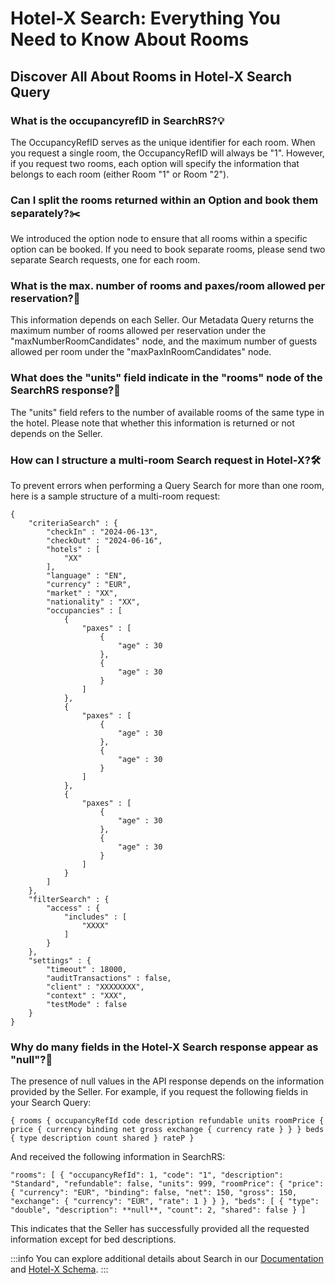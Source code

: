 ﻿---
sidebar_position: 1
---

# Hotel-X Search: Everything You Need to Know About Rooms

## Discover All About Rooms in Hotel-X Search Query

### What is the occupancyrefID in SearchRS?💡

The OccupancyRefID serves as the unique identifier for each room. When you request a single room, the OccupancyRefID will always be "1". However, if you request two rooms, each option will specify the information that belongs to each room (either Room "1" or Room "2").

### Can I split the rooms returned within an Option and book them separately?✂️
We introduced the option node to ensure that all rooms within a specific option can be booked. If you need to book separate rooms, please send two separate Search requests, one for each room.

### What is the max. number of rooms and paxes/room allowed per reservation?🔢
This information depends on each Seller. Our Metadata Query returns the maximum number of rooms allowed per reservation under the "maxNumberRoomCandidates" node, and the maximum number of guests allowed per room under the "maxPaxInRoomCandidates" node.

### What does the "units" field indicate in the "rooms" node of the SearchRS response?🏨
The "units" field refers to the number of available rooms of the same type in the hotel. Please note that whether this information is returned or not depends on the Seller.
### How can I structure a multi-room Search request in Hotel-X?🛠️
To prevent errors when performing a Query Search for more than one room, here is a sample structure of a multi-room request:
```
{
    "criteriaSearch" : {
        "checkIn" : "2024-06-13",
        "checkOut" : "2024-06-16",
        "hotels" : [
            "XX"
        ],
        "language" : "EN",
        "currency" : "EUR",
        "market" : "XX",
        "nationality" : "XX",
        "occupancies" : [
            {
                "paxes" : [
                    {
                        "age" : 30
                    },
                    {
                        "age" : 30
                    }
                ]
            },
            {
                "paxes" : [
                    {
                        "age" : 30
                    },
                    {
                        "age" : 30
                    }
                ]
            },
            {
                "paxes" : [
                    {
                        "age" : 30
                    },
                    {
                        "age" : 30
                    }
                ]
            }
        ]
    },
    "filterSearch" : {
        "access" : {
            "includes" : [
                "XXXX"
            ]
        }
    },
    "settings" : {
        "timeout" : 18000,
        "auditTransactions" : false,
        "client" : "XXXXXXXX",
        "context" : "XXX",
        "testMode" : false
    }
}
```
### Why do many fields in the Hotel-X Search response appear as "null"?🚫
The presence of null values in the API response depends on the information provided by the Seller. For example, if you request the following fields in your Search Query:
```
{ rooms { occupancyRefId code description refundable units roomPrice { price { currency binding net gross exchange { currency rate } } } beds { type description count shared } rateP }
```
And received the following information in SearchRS:
```
"rooms": [ { "occupancyRefId": 1, "code": "1", "description": "Standard", "refundable": false, "units": 999, "roomPrice": { "price": { "currency": "EUR", "binding": false, "net": 150, "gross": 150, "exchange": { "currency": "EUR", "rate": 1 } } }, "beds": [ { "type": "double", "description": **null**, "count": 2, "shared": false } ]
````
This indicates that the Seller has successfully provided all the requested information except for bed descriptions.
 
:::info
You can explore additional details about Search in our [Documentation](https://docs.travelgatex.com/connectiontypesbuyers/hotel-x/methods/bookingflow/search/) and [Hotel-X Schema](https://api.travelgatex.com/).
:::

 